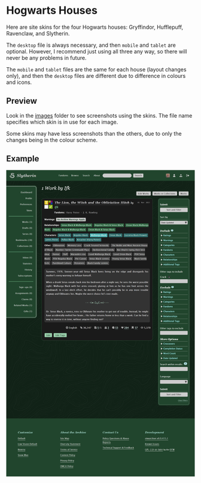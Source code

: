 # Hogwarts Houses
Here are site skins for the four Hogwarts houses: Gryffindor, Hufflepuff, Ravenclaw, and Slytherin. 

The `desktop` file is always necessary, and then `mobile` and `tablet` are optional. However, I recommend just using all three any way, so there will never be any problems in future.

The `mobile` and `tablet` files are the same for each house (layout changes only), and then the `desktop` files are different due to difference in colours and icons.

## Preview
Look in the [images](https://github.com/Ifkyyy/AO3-skins/tree/main/Hogwarts/images) folder to see screenshots using the skins. The file name specifies which skin is in use for each image. 

Some skins may have less screenshots than the others, due to only the changes being in the colour scheme.

## Example
![Slytherin skin, showing dashboard works](https://github.com/Ifkyyy/AO3-skins/blob/main/Hogwarts/images/Slytherin%20--%20Works%20(desktop).png)
